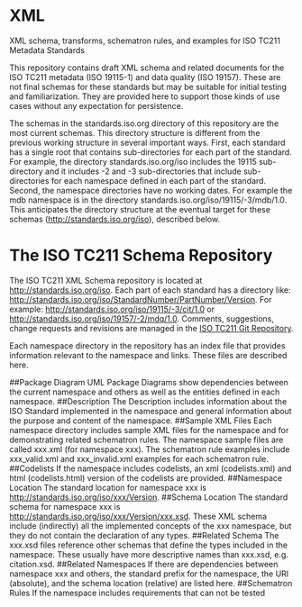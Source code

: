 XML
===

XML schema, transforms, schematron rules, and examples for ISO TC211 Metadata Standards

This repository contains draft XML schema and related documents for the ISO TC211 metadata (ISO 19115-1) 
and data quality (ISO 19157). These are not final schemas for these standards but may be suitable for 
initial testing and familiarization. They are provided here to support those kinds of use cases 
without any expectation for persistence.

The schemas in the standards.iso.org directory of this repository are the most current schemas. This directory structure is different from the previous working structure in several important ways. First, each standard has a single root that contains sub-directories for each part of the standard. For example, the directory standards.iso.org/iso includes the 19115 sub-directory and it includes -2 and -3 sub-directories that include sub-directories for each namespace defined in each part of the standard. Second, the namespace directories have no working dates. For example the mdb namespace is in the directory standards.iso.org/iso/19115/-3/mdb/1.0. This anticipates the directory structure at the eventual target for these schemas (http://standards.iso.org/iso), described below.

# The ISO TC211 Schema Repository
The ISO TC211 XML Schema repository is located at <http://standards.iso.org/iso>. Each part of each standard has a directory like: http://standards.iso.org/iso/StandardNumber/PartNumber/Version. For example:
<http://standards.iso.org/iso/19115/-3/cit/1.0> or
<http://standards.iso.org/iso/19157/-2/mdq/1.0>. Comments, suggestions, change requests and revisions are managed in the [ISO TC211 Git Repository](https://github.com/ISO-TC211/XML). 

Each namespace directory in the repository has an index file that provides information relevant to the namespace and links. These files are described here.  

##Package Diagram
UML Package Diagrams show dependencies between the current namespace and others as well as the entities defined in each namespace.
##Description
The Description includes information about the ISO Standard implemented in the namespace and general information about the purpose and content of the namespace.
##Sample XML Files
Each namespace directory includes sample XML files for the namespace and for demonstrating related schematron rules. The namespace sample files are called xxx.xml (for namespace xxx). The schematron rule examples include xxx_valid.xml and xxx_invalid.xml examples for each schematron rule.
##Codelists
If the namespace includes codelists, an xml (codelists.xml) and html (codelists.html) version of the codelists are provided.
##Namespace Location
The standard location for namespace xxx is http://standards.iso.org/iso/xxx/Version.
##Schema Location
The standard schema for namespace xxx is http://standards.iso.org/iso/xxx/Version/xxx.xsd. These XML schema include (indirectly) all the implemented concepts of the xxx namespace, but they do not contain the declaration of any types.
##Related Schema
The xxx.xsd files reference other schemas that define the types included in the namespace. These usually have more descriptive names than xxx.xsd, e.g. citation.xsd.
##Related Namespaces
If there are dependencies  between namespace xxx and others, the standard prefix for the namespace, the URI (absolute), and the schema location (relative) are listed here.
##Schematron Rules
If the namespace includes requirements that can not be tested 
